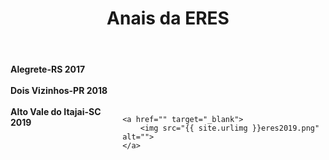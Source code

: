 ﻿---
layout: page-fullwidth
title: "Anais da ERES"
#meta_title: "Duvidas? Entre em contato conosco"
subheadline: "Clique na figura para fazer download dos anais."
#teaser: "Entre em contato conosco pelo e-mail #eres2020.uem@gmail.com"
permalink: "/anais/"
header:
   image_fullwidth: banner_eres2020.png
---


<div class="medium-8 columns t30">
	<b>Alegrete-RS 2017</b>
	<a href="https://eventos.unipampa.edu.br/eres/files/2018/03/anais_eres_2017.pdf" target="_blank">  	
		<img src="{{ site.urlimg }}eres2017.png" alt="">
	</a>
</div><!-- /.medium-8.columns -->

<br> 

<div class="medium-8 columns t30">
      <b>Dois Vizinhos-PR 2018</b>	
	<a href="https://coens.dv.utfpr.edu.br/eres/wp-content/uploads/2018/09/Anais_ERES_2018.pdf" target="_blank">
		<img src="{{ site.urlimg }}eres2018.png" alt=""></a> 
</div><!-- /.medium-8.columns -->

<br> 

<div class="medium-8 columns t30">      
	<b>Alto Vale do Itajai-SC 2019</b>
	
	<a href="" target="_blank">
		<img src="{{ site.urlimg }}eres2019.png" alt="">
	</a>
</div><!-- /.medium-8.columns -->









